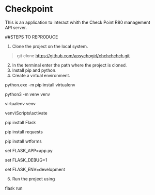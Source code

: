 # Checkpoint
This is an application to interact whith the Check Point R80 management API server.
 
##STEPS TO REPRODUCE
1. Clone the project on the local system.


>git clone https://github.com/apsychogirl/chchchchch.git
2. In the terminal enter the path where the project is cloned.
3. Install pip and python.
4. Create a virtual environment.


python.exe -m pip install virtualenv


python3 -m venv venv


virtualenv venv


venv\Scripts\activate


pip install Flask


pip install requests


pip install wtforms


set FLASK_APP=app.py


set FLASK_DEBUG=1


set FLASK_ENV=development


5. Run the project using


flask run
